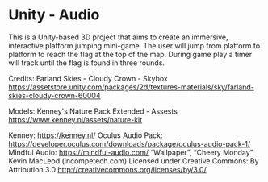 # Unity - Audio

This is a Unity-based 3D project that aims to create an immersive, interactive platform jumping mini-game. The user will jump from platform to platform to reach the flag at the top of the map. During game play a timer will track until the flag is found in three rounds.





Credits:
Farland Skies - Cloudy Crown - Skybox 
https://assetstore.unity.com/packages/2d/textures-materials/sky/farland-skies-cloudy-crown-60004

Models: Kenney's Nature Pack Extended - Assests
https://www.kenney.nl/assets/nature-kit

Kenney: https://kenney.nl/
Oculus Audio Pack: https://developer.oculus.com/downloads/package/oculus-audio-pack-1/
Mindful Audio: https://mindful-audio.com/
“Wallpaper”, “Cheery Monday” Kevin MacLeod (incompetech.com)
Licensed under Creative Commons: By Attribution 3.0
http://creativecommons.org/licenses/by/3.0/
